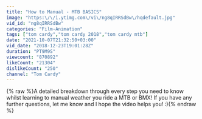 ```yaml
---
title: "How to Manual - MTB BASICS"
image: "https:\/\/i.ytimg.com\/vi\/ng8qIRRSdBw\/hqdefault.jpg"
vid_id: "ng8qIRRSdBw"
categories: "Film-Animation"
tags: ["tom cardy","tom cardy 2018","tom cardy mtb"]
date: "2021-10-07T21:32:50+03:00"
vid_date: "2018-12-23T19:01:28Z"
duration: "PT9M9S"
viewcount: "870892"
likeCount: "21304"
dislikeCount: "250"
channel: "Tom Cardy"
---
```

{% raw %}A detailed breakdown through every step you need to know whilst learning to manual weather you ride a MTB or BMX! If you have any further questions, let me know and I hope the video helps you! :){% endraw %}
